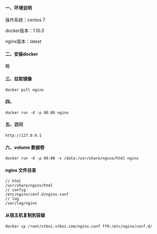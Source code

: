 #### 一、环境说明

操作系统：centos 7

docker版本：1.10.3

nginx版本：latest


#### 二、安装docker

略

#### 三、拉取镜像

```
docker pull nginx
```

#### 四、
```
docker run -d -p 80:80 nginx
```

#### 五、访问
```
http://127.0.0.1
```


#### 六、volume 数据卷

```
docker run -d -p 80:80 -v /data:/usr/share/nginx/html nginx
```

#### nginx 文件目录

```
// html
/usr/share/nginx/html
// config
/etc/nginx/conf.d/nginx.conf
// log
/var/log/nginx
```

#### 从宿主机复制到容器
```
docker cp /root/stbui.stbui.com/nginx.conf ff0:/etc/nginx/conf.d/

```
